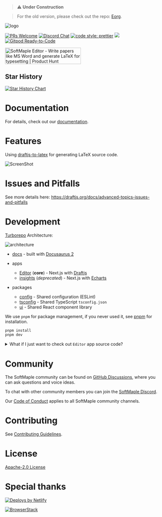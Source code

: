 > ⚠️ **Under Construction**

> For the old version, please check out the repo: [Eorg](https://github.com/zhyd1997/Eorg).

![logo](https://ik.imagekit.io/1winv85cn8g/SoftMaple/logo.png)

<p>
  <a href=".github/CONTRIBUTING.md#pull-requests"><img src="https://img.shields.io/badge/PRs-welcome-brightgreen.svg" alt="PRs Welcome"></a>
  <a href="https://discord.gg/Xzje2VAcdf"><img src="https://img.shields.io/discord/922309919158456330.svg" alt="Discord Chat" /></a>
  <a href= "https://github.com/prettier/prettier"><img alt="code style: prettier" src="https://img.shields.io/badge/code_style-prettier-ff69b4.svg"></a>
  <a href="#license"><img src="https://img.shields.io/github/license/softmaple/softmaple.svg"></a>
  <a href="https://gitpod.io/#https://github.com/softmaple/softmaple"><img src="https://img.shields.io/badge/Gitpod-Ready--to--Code-blue?logo=gitpod" alt="Gitpod Ready-to-Code"/></a>
</p>

<a href="https://www.producthunt.com/posts/softmaple-editor?utm_source=badge-featured&utm_medium=badge&utm_souce=badge-softmaple-editor" target="_blank"><img src="https://api.producthunt.com/widgets/embed-image/v1/featured.svg?post_id=325437&theme=light" alt="SoftMaple Editor - Write papers like MS Word and generate LaTeX for typesetting | Product Hunt" style="width: 250px; height: 54px;" width="250" height="54" /></a>

## Star History

<a href="https://star-history.com/#softmaple/softmaple&Date">
 <picture>
   <source media="(prefers-color-scheme: dark)" srcset="https://api.star-history.com/svg?repos=softmaple/softmaple&type=Date&theme=dark" />
   <source media="(prefers-color-scheme: light)" srcset="https://api.star-history.com/svg?repos=softmaple/softmaple&type=Date" />
   <img alt="Star History Chart" src="https://api.star-history.com/svg?repos=softmaple/softmaple&type=Date" />
 </picture>
</a>

# Documentation

For details, check out our [documentation](https://docs.softmaple.ink/).

# Features

Using [draftjs-to-latex](https://github.com/zhyd1997/draftjs-to-latex) for generating LaTeX source code.

![ScreenShot](https://user-images.githubusercontent.com/31362988/148916265-29e058fb-9220-4d9b-9294-5f8d5279827c.gif)

# Issues and Pitfalls

See more details here: https://draftjs.org/docs/advanced-topics-issues-and-pitfalls

# Development

[Turborepo](https://turborepo.org/) Architecture:

![architecture](https://ik.imagekit.io/1winv85cn8g/SoftMaple/turborepo-dev_Ck0RLxMI0.png)
 
- [docs](apps/docs) - built with [Docusaurus 2](https://github.com/facebook/docusaurus)

- apps
  - [Editor](apps/editor) (**core**) - Next.js with [Draftjs](https://github.com/facebook/draft-js)
  - [insights](apps/insights) (*deprecated*) - Next.js with [Echarts](https://github.com/apache/echarts)

- packages
  - [config](packages/config) - Shared configuration (ESLint)
  - [tsconfig](packages/tsconfig) - Shared TypeScript `tsconfig.json`
  - [ui](packages/ui) - Shared React component library

We use `pnpm` for package management, if you never used it, see [pnpm](https://pnpm.io/installation) for installation. 

```bash
pnpm install
pnpm dev
```

<details>
  <summary>What if I just want to check out <code>Editor</code> app source code?</summary>

  ```bash
  git clone --no-checkout https://github.com/softmaple/softmaple
  cd softmaple
  git sparse-checkout init --cone --sparse-index
  git sparse-checkout set apps/editor packages
  git checkout main
  ```

  Read more: [sparse-checkout](https://github.blog/2020-01-17-bring-your-monorepo-down-to-size-with-sparse-checkout/) and [sparse index](https://github.blog/2021-11-10-make-your-monorepo-feel-small-with-gits-sparse-index/).
</details>

# Community
The SoftMaple community can be found on [GitHub Discussions](https://github.com/softmaple/softmaple/discussions), where you can ask questions and voice ideas.

To chat with other community members you can join the [SoftMaple Discord](https://discord.gg/Xzje2VAcdf).

Our [Code of Conduct](.github/CODE_OF_CONDUCT.md) applies to all SoftMaple community channels.

# Contributing

See [Contributing Guidelines](.github/CONTRIBUTING.md).

# License

[Apache-2.0 License](LICENSE)

# Special thanks

[![Deploys by Netlify](https://www.netlify.com/v3/img/components/netlify-color-accent.svg)](https://www.netlify.com?utm_source=SoftMaple&utm_campaign=oss)

[![BrowserStack](https://d2ogrdw2mh0rsl.cloudfront.net/production/images/static/header/header-logo.svg)](https://www.browserstack.com/)
